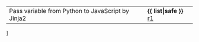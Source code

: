 |  |  |
| :--- | :--- |
| Pass variable from Python to JavaScript by Jinja2 | **{{ list\|safe }}**  [r1](https://stackoverflow.com/questions/15321431/how-to-pass-a-list-from-python-by-jinja2-to-javascript) |







\]

